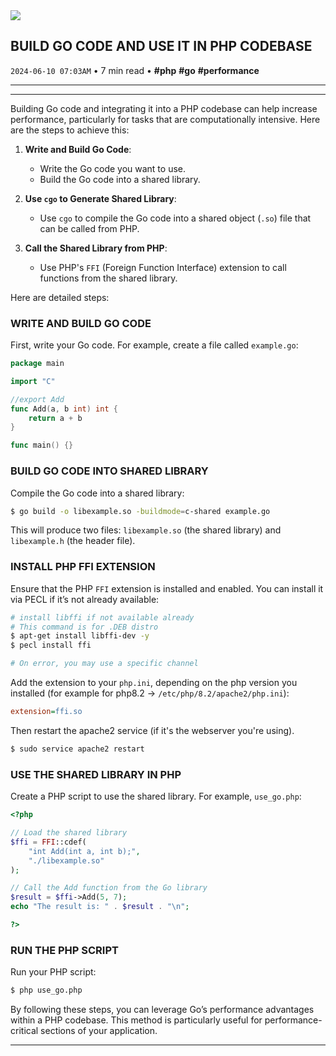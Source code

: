 <img src="https://cdn.jsdelivr.net/gh/sanix-darker/sanixdk.xyz@master/content/assets/build-go-code-and-use-in-php-codebase/preview.jpg" />

## BUILD GO CODE AND USE IT IN PHP CODEBASE
`2024-06-10 07:03AM` • 7 min read • **#php** **#go** **#performance**

---

<div id="toc-container"></div>

---

Building Go code and integrating it into a PHP codebase can help increase performance, particularly for tasks that are computationally intensive. Here are the steps to achieve this:

1. **Write and Build Go Code**:
   - Write the Go code you want to use.
   - Build the Go code into a shared library.

2. **Use `cgo` to Generate Shared Library**:
   - Use `cgo` to compile the Go code into a shared object (`.so`) file that can be called from PHP.

3. **Call the Shared Library from PHP**:
   - Use PHP's `FFI` (Foreign Function Interface) extension to call functions from the shared library.

Here are detailed steps:

### WRITE AND BUILD GO CODE

First, write your Go code. For example, create a file called `example.go`:

```go
package main

import "C"

//export Add
func Add(a, b int) int {
    return a + b
}

func main() {}
```

### BUILD GO CODE INTO SHARED LIBRARY

Compile the Go code into a shared library:

```bash
$ go build -o libexample.so -buildmode=c-shared example.go
```

This will produce two files: `libexample.so` (the shared library) and `libexample.h` (the header file).

### INSTALL PHP FFI EXTENSION

Ensure that the PHP `FFI` extension is installed and enabled. You can install it via PECL if it’s not already available:

```bash
# install libffi if not available already
# This command is for .DEB distro
$ apt-get install libffi-dev -y
$ pecl install ffi

# On error, you may use a specific channel
```

Add the extension to your `php.ini`, depending on the php version you installed (for example for php8.2 -> `/etc/php/8.2/apache2/php.ini`):

```ini
extension=ffi.so
```

Then restart the apache2 service (if it's the webserver you're using).

```bash
$ sudo service apache2 restart
```

### USE THE SHARED LIBRARY IN PHP

Create a PHP script to use the shared library. For example, `use_go.php`:

```php
<?php

// Load the shared library
$ffi = FFI::cdef(
    "int Add(int a, int b);",
    "./libexample.so"
);

// Call the Add function from the Go library
$result = $ffi->Add(5, 7);
echo "The result is: " . $result . "\n";

?>
```

### RUN THE PHP SCRIPT

Run your PHP script:

```bash
$ php use_go.php
```

By following these steps, you can leverage Go’s performance advantages within a PHP codebase. This method is particularly useful for performance-critical sections of your application.

-----------

